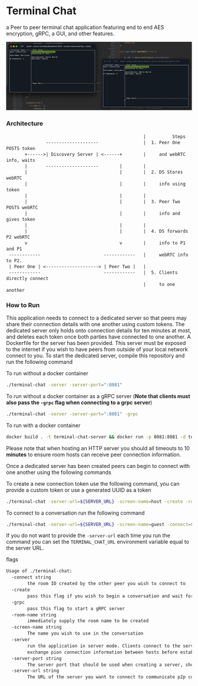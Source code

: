 # Terminal Chat

a Peer to peer terminal chat application featuring end to end AES encryption, gRPC, a GUI, and other features.

![example](./screen-shot.png)

### Architecture
```
                                                    |          Steps
               --------------------                 |  1. Peer One POSTS token
       +------>| Discovery Server | <------+        |     and webRTC info, waits 
       |       --------------------        |        |     
       |                                   |        |  2. DS Stores webRTC   
       |                                   |        |     info using token
       |                                   |        |              
       |                                   |        |  3. Peer Two POSTS webRTC 
       |                                   |        |     info and gives token
       |                                   |        |   
       |                                   |        |  4. DS forwards P2 webRTC
       v                                   v        |     info to P1 and P1 
 ------------                        ------------   |     webRTC info to P2.
 | Peer One | <--------------------> | Peer Two |   | 
 ------------                        ------------   |  5. Clients directly connect 
                                                    |     to one another  
```                        


### How to Run 

This application needs to connect to a dedicated server so that peers may share their
connection details with one another using custom tokens. The dedicated server only
holds onto connection details for ten minutes at most, and deletes each token once
both parties have connected to one another. A Dockerfile for the server has been provided. 
This server must be exposed to the internet if you wish to have peers from outside of 
your local network connect to you. To start the dedicated server, compile this repository and run 
the following command 

To run without a docker container
```bash
./terminal-chat -server -server-port=":8081"
```

To run without a docker container as a gRPC server (**Note that clients must also pass the `-grpc` flag when connecting to a grpc server**)
```bash
./terminal-chat -server -server-port=":8081" -grpc
```

To run with a docker container
```bash 
docker build . -t terminal-chat-server && docker run -p 8081:8081 -d terminal-chat-server 
```

Please note that when hosting an HTTP server you should all timeouts to 10 **minutes** to ensure room hosts can receive peer connection information.

Once a dedicated server has been created peers can begin to connect with one another using the following commands

To create a new connection token use the following command, you can provide a custom token or use a generated UUID as a token
```bash 
./terminal-chat -server-url=${SERVER_URL} -screen-name=host -create -room-name=${TOKEN}
```

To connect to a conversation run the following command 
```bash 
./terminal-chat -server-url=${SERVER_URL} -screen-name=guest -connect=${TOKEN}
```

If you do not want to provide the `-server-url` each time you run the command you can set 
the `TERMINAL_CHAT_URL` environment variable equal to the server URL.

flags

```bash
Usage of ./terminal-chat:
  -connect string
        the room ID created by the other peer you wish to connect to
  -create
        pass this flag if you wish to begin a conversation and wait for a peer to connect
  -grpc
        pass this flag to start a gRPC server
  -room-name string
        immediately supply the room name to be created
  -screen-name string
        The name you wish to use in the conversation
  -server
        run the application in server mode. Clients connect to the server to
        exchange pion connection information between hosts before establishing the p2p connection
  -server-port string
        The server port that should be used when creating a server, should begin with : (e.g. :8080)  (default ":8080")
  -server-url string
        The URL of the server you want to connect to communicate p2p connection info with another client

```